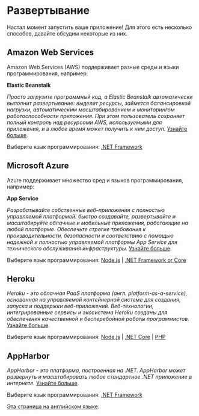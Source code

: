 # Развертывание

Настал момент запустить ваше приложение! Для этого есть несколько способов, давайте обсудим некоторые из них.

## Amazon Web Services 

Amazon Web Services (AWS) поддерживает разные среды и языки программирования, например: 

**Elastic Beanstalk**

_Просто загрузите программный код, а Elastic Beanstalk автоматически выполнит развертывание: выделит ресурсы, займется балансировкой нагрузки, автоматическим масштабированием и мониторингом работоспособности приложения. При этом пользователь сохраняет полный контроль над ресурсами AWS, используемыми для приложения, и в любое время может получить к ним доступ._ [Узнайте больше](https://aws.amazon.com/elasticbeanstalk/).

Выберите язык программирования: [.NET Framework](/ru-RU/deployment/aws/net)

## Microsoft Azure

Azure поддерживает множество сред и языков программирования, например:

**App Service**

_Разрабатывайте собственные веб-приложения с полностью управляемой платформой: быстро создавайте, развертывайте и масштабируйте облачные и мобильные приложения, работающие на любой платформе. Обеспечьте строгие требования к производительности, безопасности и соответствию с помощью надежной и полностью управляемой платформы App Service для технического обслуживания инфраструктуры._ [Узнайте больше](https://azure.microsoft.com/en-us/services/app-service/).

Выберите язык программирования:  [Node.js](/ru-RU/deployment/azure/node) | [.NET Framework or Core](/ru-RU/deployment/azure/net)

## Heroku

_Heroku - это облачная PaaS платформа (англ. platform-as-a-service), основанная на управляемой контейнерной системе для создания, запуска и поддержки веб-приложений. Веб-технологии, интегрированные сервисы и экосистема Heroku созданы для обеспечения качественной и бесперебойной работы программистов._ [Узнайте больше](https://devcenter.heroku.com/articles/git).

Выберите язык программирования:  [Node.js](/ru-RU/deployment/heroku/nodejs) | [.NET Core](/ru-RU/deployment/heroku/netcore) | [PHP](/ru-RU/deployment/heroku/php)

## AppHarbor

_AppHarbor - это платформа, построенная на .NET. AppHarbor может развернуть и масштабировать любое стандартное .NET приложение в интернете._ [Узнайте больше](https://appharbor.com/).

Выберите язык программирования:  [.NET Framework](https://forge.autodesk.com/blog/deploying-forge-aspnet-samples-appharbor)

[Эта страница на английском языке](https://learnforge.autodesk.io/#/deployment/).

